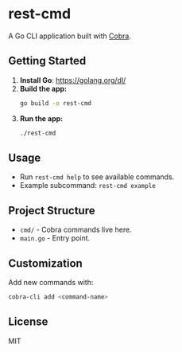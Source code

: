 # rest-cmd

A Go CLI application built with [Cobra](https://github.com/spf13/cobra).

## Getting Started

1. **Install Go**: https://golang.org/dl/
2. **Build the app:**
   ```sh
   go build -o rest-cmd
   ```
3. **Run the app:**
   ```sh
   ./rest-cmd
   ```

## Usage

- Run `rest-cmd help` to see available commands.
- Example subcommand: `rest-cmd example`

## Project Structure
- `cmd/` - Cobra commands live here.
- `main.go` - Entry point.

## Customization
Add new commands with:
```sh
cobra-cli add <command-name>
```

## License
MIT
